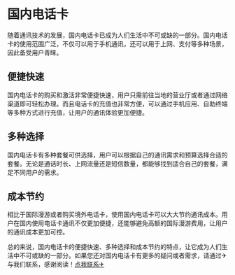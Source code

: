 # 国内电话卡

随着通讯技术的发展，国内电话卡已成为人们生活中不可或缺的一部分。国内电话卡的使用范围广泛，不仅可以用于手机通讯，还可以用于上网、支付等多种场景，因此备受用户青睐。

## 便捷快速

国内电话卡的购买和激活非常便捷快速，用户只需前往当地的营业厅或者通过网络渠道即可轻松办理。而且电话卡的充值也非常方便，可以通过手机应用、自助终端等多种方式进行充值，让用户的通讯体验更加便捷。

## 多种选择

国内电话卡有多种套餐可供选择，用户可以根据自己的通讯需求和预算选择合适的套餐。无论是通话时长、上网流量还是短信数量，都能够找到适合自己的套餐，满足不同用户的需求。

## 成本节约

相比于国际漫游或者购买境外电话卡，使用国内电话卡可以大大节约通讯成本。用户在国内使用电话卡通讯不仅更加便捷，还能够避免高额的国际漫游费用，让用户的通讯成本更加可控。

总的来说，国内电话卡的便捷快速、多种选择和成本节约的特点，让它成为人们生活中不可或缺的一部分。如果您还对国内电话卡有更多的疑问或者需求，请通过✈与我们联系，感谢阅读！[点我联系✈](https://vip.G208.com)